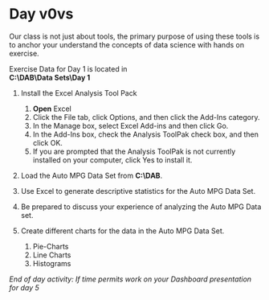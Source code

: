 # Day v0vs
Our class is not just about tools, the primary purpose of using these tools is to anchor your understand the concepts of data science with hands on exercise.

Exercise Data for Day 1 is located in <br /> **C:\DAB\Data Sets\Day 1**

1.	Install the Excel Analysis Tool Pack
    1. **Open** Excel
    1. Click the File tab, click Options, and then click the Add-Ins category.
    1. In the Manage box, select Excel Add-ins and then click Go.
    1. In the Add-Ins box, check the Analysis ToolPak check box, and then click OK.
    1. If you are prompted that the Analysis ToolPak is not currently installed on your computer, click Yes to install it.

1.	Load the Auto MPG Data Set from **C:\DAB**.
1.	Use Excel to generate descriptive statistics for the Auto MPG Data Set.
1.	Be prepared to discuss your experience of analyzing the Auto MPG Data set.
1.  Create different charts for the data in the Auto MPG Data Set.
    1. Pie-Charts
    1. Line Charts
    1. Histograms

*End of day activity: If time permits work on your Dashboard presentation for day 5*
